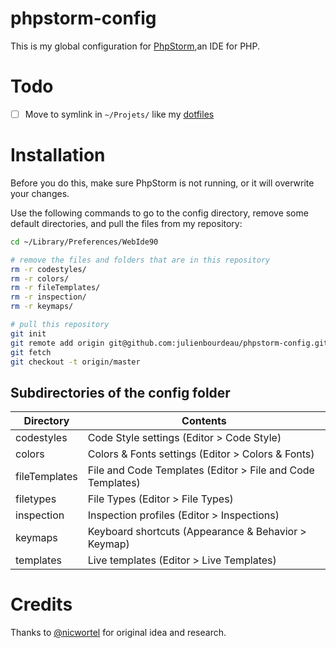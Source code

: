 # phpstorm-config

This is my global configuration for [PhpStorm](https://www.jetbrains.com/phpstorm/),an IDE for PHP.

# Todo

- [ ] Move to symlink in `~/Projets/` like my [dotfiles](https://github.com/julienbourdeau/dotfiles)

# Installation

Before you do this, make sure PhpStorm is not running, or it will overwrite your changes.

Use the following commands to go to the config directory, remove some default directories, and pull the files from my repository:

```bash
cd ~/Library/Preferences/WebIde90

# remove the files and folders that are in this repository
rm -r codestyles/
rm -r colors/
rm -r fileTemplates/
rm -r inspection/
rm -r keymaps/

# pull this repository
git init
git remote add origin git@github.com:julienbourdeau/phpstorm-config.git
git fetch
git checkout -t origin/master
```


## Subdirectories of the config folder

Directory | Contents
----------|---------
codestyles | Code Style settings (Editor > Code Style)
colors | Colors & Fonts settings (Editor > Colors & Fonts)
fileTemplates | File and Code Templates (Editor > File and Code Templates)
filetypes | File Types (Editor > File Types)
inspection | Inspection profiles (Editor > Inspections)
keymaps | Keyboard shortcuts (Appearance & Behavior > Keymap)
templates | Live templates (Editor > Live Templates)

# Credits

Thanks to [@nicwortel](https://github.com/nicwortel/phpstorm-ide-config) for original idea and research.

